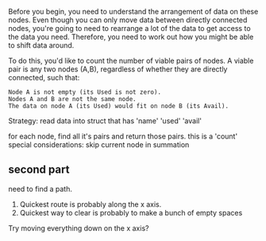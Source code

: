 Before you begin, you need to understand the arrangement of data on these nodes. Even though you can only move data between directly connected nodes, you're going to need to rearrange a lot of the data to get access to the data you need. Therefore, you need to work out how you might be able to shift data around.

To do this, you'd like to count the number of viable pairs of nodes. A viable pair is any two nodes (A,B), regardless of whether they are directly connected, such that:

    Node A is not empty (its Used is not zero).
    Nodes A and B are not the same node.
    The data on node A (its Used) would fit on node B (its Avail).


Strategy:
read data into struct that has
'name'
'used'
'avail'

for each node, find all it's pairs and return those pairs.
this is a 'count'
special considerations:
skip current node in summation


## second part ##
need to find a path.
1.  Quickest route is probably along the x axis.
2.  Quickest way to clear is probably to make a bunch of empty spaces

Try moving everything down on the x axis?

